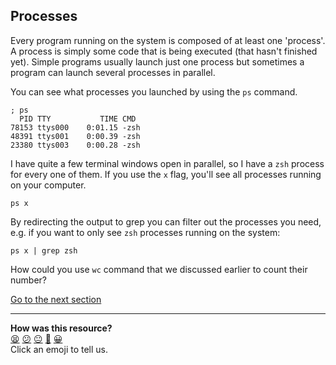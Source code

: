 ## Processes
Every program running on the system is composed of at least one 'process'. A process is simply some code that is being executed (that hasn't finished yet). Simple programs usually launch just one process but sometimes a program can launch several processes in parallel.

You can see what processes you launched by using the `ps` command.


```shell
; ps
  PID TTY           TIME CMD
78153 ttys000    0:01.15 -zsh
48391 ttys001    0:00.39 -zsh
23380 ttys003    0:00.28 -zsh

```

I have quite a few terminal windows open in parallel, so I have a `zsh` process for every one of them. If you use the `x` flag, you'll see all processes running on your computer.

`ps x`

By redirecting the output to grep you can filter out the processes you need, e.g. if you want to only see `zsh` processes running on the system:

`ps x | grep zsh`

How could you use `wc` command that we discussed earlier to count their number?

[Go to the next section](./29_vim.md)


<!-- BEGIN GENERATED SECTION DO NOT EDIT -->

---

**How was this resource?**  
[😫](https://airtable.com/shrUJ3t7KLMqVRFKR?prefill_Repository=course&prefill_File=foundations/command_line/28_processes.md&prefill_Sentiment=😫) [😕](https://airtable.com/shrUJ3t7KLMqVRFKR?prefill_Repository=course&prefill_File=foundations/command_line/28_processes.md&prefill_Sentiment=😕) [😐](https://airtable.com/shrUJ3t7KLMqVRFKR?prefill_Repository=course&prefill_File=foundations/command_line/28_processes.md&prefill_Sentiment=😐) [🙂](https://airtable.com/shrUJ3t7KLMqVRFKR?prefill_Repository=course&prefill_File=foundations/command_line/28_processes.md&prefill_Sentiment=🙂) [😀](https://airtable.com/shrUJ3t7KLMqVRFKR?prefill_Repository=course&prefill_File=foundations/command_line/28_processes.md&prefill_Sentiment=😀)  
Click an emoji to tell us.

<!-- END GENERATED SECTION DO NOT EDIT -->
